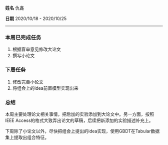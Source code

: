 **姓名** 仇鑫

**日期** 2020/10/18 - 2020/10/25

------

### 本周已完成任务

1. 根据盲审意见修改大论文
2. 撰写小论文

### 下周任务

1. 修改完善小论文
2. 将组会上的idea前置模型实现出来

### 总结

本周主要处理论文相关事情，把后加的实验添加到大论文中。另一方面，按照IEEE Access的格式大致弄出论文的草稿，后续把新添加的实验描述补充上。

下周除了小论文以外，尽快把组会上提出的idea实现，使用GBDT在Tabular数据集上提取出组合特征。
